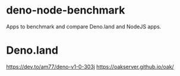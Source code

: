 # deno-node-benchmark
Apps to benchmark and compare Deno.land and NodeJS apps. 

# Deno.land
https://dev.to/am77/deno-v1-0-303j
https://oakserver.github.io/oak/

